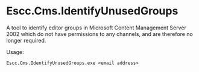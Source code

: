 Escc.Cms.IdentifyUnusedGroups
=============================

A tool to identify editor groups in Microsoft Content Management Server 2002 which do not 
have permissions to any channels, and are therefore no longer required.

Usage:

    Escc.Cms.IdentifyUnusedGroups.exe <email address>
